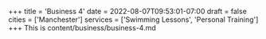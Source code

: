 +++
title = 'Business 4'
date = 2022-08-07T09:53:01-07:00
draft = false
cities = ['Manchester']
services = ['Swimming Lessons', 'Personal Training']
+++
This is content/business/business-4.md
